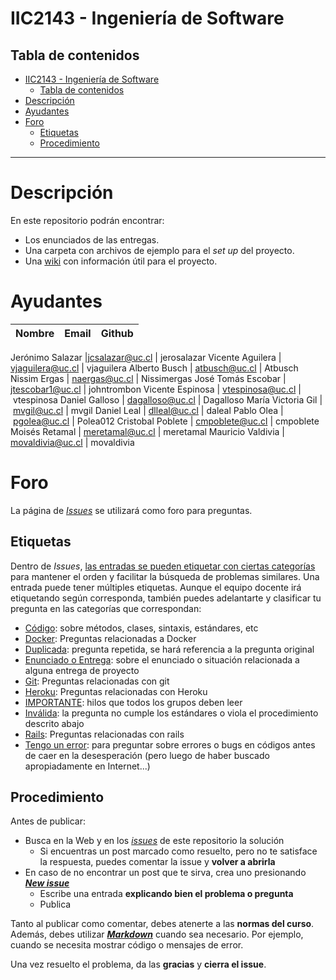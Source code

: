 # IIC2143 - Ingeniería de Software

## Tabla de contenidos
- [IIC2143 - Ingeniería de Software](#iic2143---ingenier%c3%ada-de-software)
  - [Tabla de contenidos](#tabla-de-contenidos)
- [Descripción](#descripci%c3%b3n)
- [Ayudantes](#ayudantes)
- [Foro](#foro)
  - [Etiquetas](#etiquetas)
  - [Procedimiento](#procedimiento)

---

# Descripción

En este repositorio podrán encontrar:
* Los enunciados de las entregas.
* Una carpeta con archivos de ejemplo para el _set up_ del proyecto.
* Una [wiki](https://github.com/iic2143-2019-2/proyecto/wiki) con información útil para el proyecto.

# Ayudantes
Nombre               | Email           | Github
-------------------- | ---------------- | ----------------

Jerónimo Salazar |jcsalazar@uc.cl | jerosalazar
Vicente Aguilera | vjaguilera@uc.cl | vjaguilera
Alberto Busch | atbusch@uc.cl | Atbusch
Nissim Ergas | naergas@uc.cl | Nissimergas
José Tomás Escobar | jtescobar1@uc.cl | johntrombon
Vicente Espinosa | vtespinosa@uc.cl | vtespinosa
Daniel Galloso | dagalloso@uc.cl | Dagalloso
María Victoria Gil | mvgil@uc.cl | mvgil
Daniel Leal | dlleal@uc.cl | daleal
Pablo Olea | pgolea@uc.cl | Polea012
Cristobal Poblete | cmpoblete@uc.cl | cmpoblete
Moisés Retamal | meretamal@uc.cl | meretamal
Mauricio Valdivia | movaldivia@uc.cl | movaldivia


# Foro

La página de [_Issues_](https://github.com/iic2143-2019-2/proyecto/issues) se utilizará como foro para preguntas.

## Etiquetas

Dentro de _Issues_, [las entradas se pueden etiquetar con ciertas categorías](https://help.github.com/articles/applying-labels-to-issues-and-pull-requests/) para mantener el orden y facilitar la búsqueda de problemas similares. Una entrada puede tener múltiples etiquetas. Aunque el equipo docente irá etiquetando según corresponda, también puedes adelantarte y clasificar tu pregunta en las categorías que correspondan:

* [Código](https://github.com/IIC2143-2019-2/proyecto/labels/C%C3%B3digo): sobre métodos, clases, sintaxis, estándares, etc
* [Docker](https://github.com/iic2143-2019-2/proyecto/labels/Docker): Preguntas relacionadas a Docker
* [Duplicada](https://github.com/iic2143-2019-2/proyecto/labels/Duplicada): pregunta repetida, se hará referencia a la pregunta original
* [Enunciado o Entrega](https://github.com/iic2143-2019-2/proyecto/labels/Enunciado%20o%20Entrega): sobre el enunciado o situación relacionada a alguna entrega de proyecto
* [Git](https://github.com/iic2143-2019-2/proyecto/labels/Git): Preguntas relacionadas con git
* [Heroku](https://github.com/iic2143-2019-2/proyecto/labels/Heroku): Preguntas relacionadas con Heroku
* [IMPORTANTE](https://github.com/iic2143-2019-2/proyecto/labels/IMPORTANTE): hilos que todos los grupos deben leer
* [Inválida](https://github.com/iic2143-2019-2/proyecto/labels/Inv%C3%A1lida): la pregunta no cumple los estándares o viola el procedimiento descrito abajo
* [Rails](https://github.com/iic2143-2019-2/proyecto/labels/Rails): Preguntas relacionadas con rails
* [Tengo un error](https://github.com/iic2143-2019-2/proyecto/labels/Tengo%20un%20error): para preguntar sobre errores o bugs en códigos antes de caer en la desesperación (pero luego de haber buscado apropiadamente en Internet...)

## Procedimiento

Antes de publicar:
* Busca en la Web y en los [_issues_](https://github.com/iic2143-2019-2/proyecto/issues) de este repositorio la solución
  * Si encuentras un post marcado como resuelto, pero no te satisface la respuesta, puedes comentar la issue y **volver a abrirla**
* En caso de no encontrar un post que te sirva, crea uno presionando **[_New issue_](https://github.com/iic2143-2019-2/proyecto/issues/new)**
  * Escribe una entrada **explicando bien el problema o pregunta**
  * Publica

Tanto al publicar como comentar, debes atenerte a las **normas del curso**. Además, debes utilizar **[_Markdown_](https://github.com/adam-p/markdown-here/wiki/Markdown-Cheatsheet#code)** cuando sea necesario. Por ejemplo, cuando se necesita mostrar código o mensajes de error.

Una vez resuelto el problema, da las **gracias** y **cierra el issue**.
